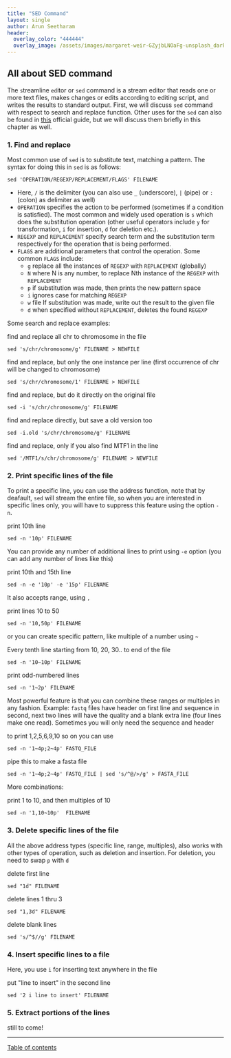 ```yaml
---
title: "SED Command"
layout: single
author: Arun Seetharam
header:
  overlay_color: "444444"
  overlay_image: /assets/images/margaret-weir-GZyjbLNOaFg-unsplash_dark.jpg
---
```


## All about SED command

The  `s`treamline `ed`itor  or `sed` command is a stream editor that reads one or more text files, makes changes or edits according to editing script, and writes the results to standard output. First, we will discuss `sed` command with respect to search and replace function. Other uses for the `sed` can also be found in [this](http://www.grymoire.com/Unix/Sed.html#uh-47) official guide, but we will discuss them briefly in this chapter as well.

### 1. Find and replace
Most common use of `sed` is to substitute text, matching a pattern. The syntax for doing this in `sed` is as follows:

```
sed 'OPERATION/REGEXP/REPLACEMENT/FLAGS' FILENAME
```

  - Here, `/` is the delimiter (you can also use `_` (underscore), `|` (pipe) or `:` (colon) as delimiter as well)
  - `OPERATION` specifies the action to be performed (sometimes if a condition is satisfied). The most common and widely used operation is `s` which does the substitution operation (other useful operators include `y` for transformation, `i` for insertion, `d` for deletion etc.).
  - `REGEXP` and `REPLACEMENT` specify search term and the substitution term respectively for the operation that is being performed.
  - `FLAGS` are additional parameters that control the operation. Some common `FLAGS` include:
      * `g`	replace all the instances of `REGEXP` with `REPLACEMENT` (globally)
      * `N` where N is any number, to replace Nth instance of the `REGEXP` with `REPLACEMENT`
      * `p` if substitution was made, then prints the new pattern space
      * `i` ignores case for matching `REGEXP`
      * `w` file If substitution was made, write out the result to the given file
      * `d` when specified without `REPLACEMENT`, deletes the found `REGEXP`

Some search and replace examples:

find and replace all chr to chromosome in the file
```
sed 's/chr/chromosome/g' FILENAME > NEWFILE
```
find and replace, but only the one instance per line (first occurrence of chr will be changed to chromosome)
```
sed 's/chr/chromosome/1' FILENAME > NEWFILE
```
find and replace, but do it directly on the original file
```
sed -i 's/chr/chromosome/g' FILENAME
```
find and replace directly, but save a old version too
```
sed -i.old 's/chr/chromosome/g' FILENAME
```
find and replace, only if you also find MTF1 in the line
```
sed '/MTF1/s/chr/chromosome/g' FILENAME > NEWFILE
```

### 2. Print specific lines of the file

To print a specific line, you can use the address function, note that by deafault, `sed` will stream the entire file, so when you are interested in specific lines only, you will have to suppress this feature using the option `-n`.

print 10th line
```
sed -n '10p' FILENAME
```
You can provide any number of additional lines to print using `-e` option (you can add any number of lines like this)

print 10th and 15th line
```
sed -n -e '10p' -e '15p' FILENAME
```
It also accepts range, using `,`

print lines 10 to 50
```
sed -n '10,50p' FILENAME
```
or you can create specific pattern, like multiple of a number using `~`

Every tenth line starting from 10, 20, 30.. to end of the file
```
sed -n '10~10p' FILENAME
```
print odd-numbered lines
```
sed -n '1~2p' FILENAME
```

Most powerful feature is that you can combine these ranges or multiples in any fashion. Example: `fastq` files have header on first line and sequence in second, next two lines will have the quality and a blank extra line (four lines make one read). Sometimes you will only need the sequence and header

to print 1,2,5,6,9,10 so on you can use
```
sed -n '1~4p;2~4p' FASTQ_FILE
```
pipe this to make a fasta file
```
sed -n '1~4p;2~4p' FASTQ_FILE | sed 's/^@/>/g' > FASTA_FILE
```
More combinations:

print 1 to 10, and then multiples of 10
```
sed -n '1,10~10p'  FILENAME
```

### 3. Delete specific lines of the file

All the above address types (specific line, range, multiples), also works with other types of operation, such as deletion and insertion. For deletion, you need to swap `p` with `d`

delete first line
```
sed "1d" FILENAME
```
delete lines 1 thru 3
```
sed "1,3d" FILENAME
```
delete blank lines
```
sed 's/^$//g' FILENAME
```

### 4. Insert specific lines to a file
Here, you use `i` for inserting text anywhere in the file


put "line to insert" in the second line
```
sed '2 i line to insert' FILENAME
```

### 5. Extract portions of the lines
still to come!

---
[Table of contents](../programs.md)
